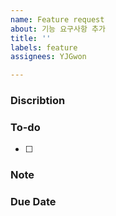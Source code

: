 ```yaml
---
name: Feature request
about: 기능 요구사항 추가
title: ''
labels: feature
assignees: YJGwon

---
```


### Discribtion
<!--기능에 대한 간략한 설명과 요구사항-->


### To-do
<!--요구사항 충족을 위해 진행할 작업 목록-->
- [ ]

### Note
<!--추가로 덧붙일 내용-->

### Due Date
<!--마감 기한(yyyy-mm-dd)-->

